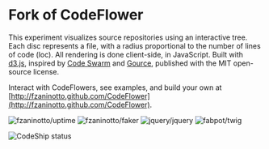 Fork of CodeFlower
==========

This experiment visualizes source repositories using an interactive tree. Each disc represents a file, with a radius proportional to the number of lines of code (loc). All rendering is done client-side, in JavaScript. Built with <a href="https://github.com/mbostock/d3">d3.js</a>, inspired by <a href="https://code.google.com/p/codeswarm/">Code Swarm</a> and <a href="https://code.google.com/p/gource/">Gource</a>, published with the MIT open-source license.

Interact with CodeFlowers, see examples, and build your own at [http://fzaninotto.github.com/CodeFlower](http://fzaninotto.github.com/CodeFlower).

![fzaninotto/uptime](./images/uptime.png)
![fzaninotto/faker](./images/faker.png)
![jquery/jquery](./images/jquery.png)
![fabpot/twig](./images/twig.png)

![CodeShip status](https://www.codeship.io/projects/821742f0-22ea-0131-e14b-1632cf35db41/status)
